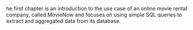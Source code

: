 he first chapter is an introduction to the use case of an online movie rental company, called MovieNow and focuses on using simple SQL queries to extract and aggregated data from its database.
